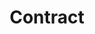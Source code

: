 ---
title: Contract
excerpt: ''
deprecated: false
hidden: false
metadata:
  title: ''
  description: ''
  robots: index
next:
  description: ''
---